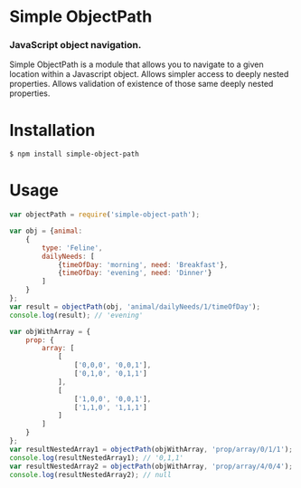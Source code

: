 
# Simple ObjectPath

### JavaScript object navigation.

Simple ObjectPath is a module that allows you to navigate to a given location within a Javascript object. Allows simpler access to deeply nested properties. Allows validation of existence of those same deeply nested properties.


# Installation
```sh
$ npm install simple-object-path
```
# Usage
```javascript
var objectPath = require('simple-object-path');

var obj = {animal:
    {
        type: 'Feline',
        dailyNeeds: [
            {timeOfDay: 'morning', need: 'Breakfast'},
            {timeOfDay: 'evening', need: 'Dinner'}
        ]
    }
};
var result = objectPath(obj, 'animal/dailyNeeds/1/timeOfDay');
console.log(result); // 'evening'

var objWithArray = {
    prop: {
        array: [
            [
                ['0,0,0', '0,0,1'],
                ['0,1,0', '0,1,1']
            ],
            [
                ['1,0,0', '0,0,1'],
                ['1,1,0', '1,1,1']
            ]
        ]
    }
};
var resultNestedArray1 = objectPath(objWithArray, 'prop/array/0/1/1');
console.log(resultNestedArray1); // '0,1,1'
var resultNestedArray2 = objectPath(objWithArray, 'prop/array/4/0/4');
console.log(resultNestedArray2); // null
```
